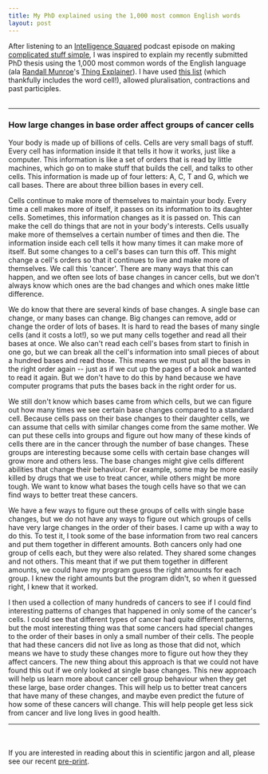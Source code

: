 ```yaml
---
title: My PhD explained using the 1,000 most common English words
layout: post
---
```


After listening to an [Intelligence Squared](http://www.intelligencesquared.com/) podcast episode on making [complicated stuff simple](http://www.intelligencesquared.com/events/randall-munroe-on-making-complicated-stuff-simple/), I was inspired to explain my recently submitted PhD thesis using the 1,000 most common words of the English language (ala [Randall Munroe](https://en.wikipedia.org/wiki/Randall_Munroe)'s [Thing Explainer](https://xkcd.com/thing-explainer/)). I have used [this list](http://www.ef-australia.com.au/english-resources/english-vocabulary/top-1000-words/) (which thankfully includes the word cell!), allowed pluralisation, contractions and past participles.
<br><br>

------

### How large changes in base order affect groups of cancer cells

Your body is made up of billions of cells. Cells are very small bags of stuff. Every cell has information inside it that tells it how it works, just like a computer. This information is like a set of orders that is read by little machines, which go on to make stuff that builds the cell, and talks to other cells. This information is made up of four letters: A, C, T and G, which we call bases. There are about three billion bases in every cell.

Cells continue to make more of themselves to maintain your body. Every time a cell makes more of itself, it passes on its information to its daughter cells. Sometimes, this information changes as it is passed on. This can make the cell do things that are not in your body's interests. Cells usually make more of themselves a certain number of times and then die. The information inside each cell tells it how many times it can make more of itself. But some changes to a cell's bases can turn this off. This might change a cell's orders so that it continues to live and make more of themselves. We call this 'cancer'. There are many ways that this can happen, and we often see lots of base changes in cancer cells, but we don't always know which ones are the bad changes and which ones make little difference.

We do know that there are several kinds of base changes. A single base can change, or many bases can change. Big changes can remove, add or change the order of lots of bases. It is hard to read the bases of many single cells (and it costs a lot!), so we put many cells together and read all their bases at once. We also can't read each cell's bases from start to finish in one go, but we can break all the cell's information into small pieces of about a hundred bases and read those. This means we must put all the bases in the right order again -- just as if we cut up the pages of a book and wanted to read it again. But we don't have to do this by hand because we have computer programs that puts the bases back in the right order for us.

We still don't know which bases came from which cells, but we can figure out how many times we see certain base changes compared to a standard cell. Because cells pass on their base changes to their daughter cells, we can assume that cells with similar changes come from the same mother. We can put these cells into groups and figure out how many of these kinds of cells there are in the cancer through the number of base changes. These groups are interesting because some cells with certain base changes will grow more and others less. The base changes might give cells different abilities that change their behaviour. For example, some may be more easily killed by drugs that we use to treat cancer, while others might be more tough. We want to know what bases the tough cells have so that we can find ways to better treat these cancers.

We have a few ways to figure out these groups of cells with single base changes, but we do not have any ways to figure out which groups of cells have very large changes in the order of their bases. I came up with a way to do this. To test it, I took some of the base information from two real cancers and put them together in different amounts. Both cancers only had one group of cells each, but they were also related. They shared some changes and not others. This meant that if we put them together in different amounts, we could have my program guess the right amounts for each group. I knew the right amounts but the program didn't, so when it guessed right, I knew that it worked.

I then used a collection of many hundreds of cancers to see if I could find interesting patterns of changes that happened in only some of the cancer's cells. I could see that different types of cancer had quite different patterns, but the most interesting thing was that some cancers had special changes to the order of their bases in only a small number of their cells. The people that had these cancers did not live as long as those that did not, which means we have to study these changes more to figure out how they they affect cancers. The new thing about this approach is that we could not have found this out if we only looked at single base changes. This new approach will help us learn more about cancer cell group behaviour when they get these large, base order changes. This will help us to better treat cancers that have many of these changes, and maybe even predict the future of how some of these cancers will change. This will help people get less sick from cancer and live long lives in good health.

------
<br><br>
If you are interested in reading about this in scientific jargon and all, please see our recent [pre-print](https://www.biorxiv.org/content/early/2017/08/04/172486).
